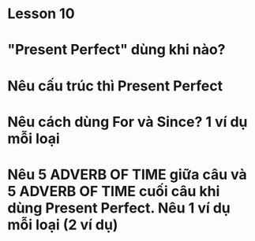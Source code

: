 # Lesson 10

# "Present Perfect" dùng khi nào?

# Nêu cấu trúc thì Present Perfect

# Nêu cách dùng For và Since? 1 ví dụ mỗi loại

# Nêu 5 ADVERB OF TIME giữa câu và 5 ADVERB OF TIME cuối câu khi dùng Present Perfect. Nêu 1 ví dụ mỗi loại (2 ví dụ)
